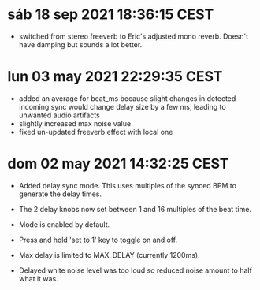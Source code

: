 # sáb 18 sep 2021 18:36:15 CEST

* switched from stereo freeverb to Eric's adjusted mono reverb. Doesn't have damping but sounds a lot better.

# lun 03 may 2021 22:29:35 CEST

* added an average for beat_ms because slight changes in detected incoming sync would change delay size by a few ms, leading to unwanted
audio artifacts
* slightly increased max noise value
* fixed un-updated freeverb effect with local one

# dom 02 may 2021 14:32:25 CEST

* Added delay sync mode. This uses multiples of the synced BPM to generate the delay times.
* The 2 delay knobs now set between 1 and 16 multiples of the beat time.
* Mode is enabled by default.
* Press and hold 'set to 1' key to toggle on and off.
* Max delay is limited to MAX_DELAY (currently 1200ms).

* Delayed white noise level was too loud so reduced noise amount to half what it was.

